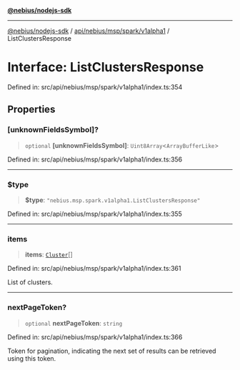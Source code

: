 [**@nebius/nodejs-sdk**](../../../../../../README.md)

---

[@nebius/nodejs-sdk](../../../../../../README.md) / [api/nebius/msp/spark/v1alpha1](../README.md) / ListClustersResponse

# Interface: ListClustersResponse

Defined in: src/api/nebius/msp/spark/v1alpha1/index.ts:354

## Properties

### \[unknownFieldsSymbol\]?

> `optional` **\[unknownFieldsSymbol\]**: `Uint8Array`\<`ArrayBufferLike`\>

Defined in: src/api/nebius/msp/spark/v1alpha1/index.ts:356

---

### $type

> **$type**: `"nebius.msp.spark.v1alpha1.ListClustersResponse"`

Defined in: src/api/nebius/msp/spark/v1alpha1/index.ts:355

---

### items

> **items**: [`Cluster`](Cluster.md)[]

Defined in: src/api/nebius/msp/spark/v1alpha1/index.ts:361

List of clusters.

---

### nextPageToken?

> `optional` **nextPageToken**: `string`

Defined in: src/api/nebius/msp/spark/v1alpha1/index.ts:366

Token for pagination, indicating the next set of results can be retrieved using this token.
